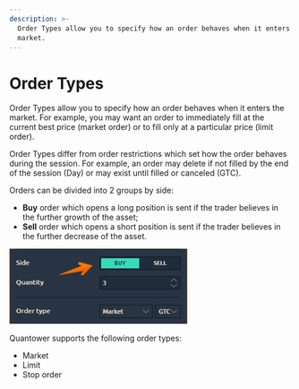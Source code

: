 ```yaml
---
description: >-
  Order Types allow you to specify how an order behaves when it enters the
  market.
---
```


# Order Types

Order Types allow you to specify how an order behaves when it enters the market. For example, you may want an order to immediately fill at the current best price \(market order\) or to fill only at a particular price \(limit order\).

Order Types differ from order restrictions which set how the order behaves during the session. For example, an order may delete if not filled by the end of the session \(Day\) or may exist until filled or canceled \(GTC\).

Orders can be divided into 2 groups by side:

* **Buy** order which opens a long position is sent if the trader believes in the further growth of the asset;
* **Sell** order which opens a short position is sent if the trader believes in the further decrease of the asset.

![Order&apos;s side - Buy and Sell](../../.gitbook/assets/image%20%28220%29.png)

Quantower supports the following order types:

* Market
* Limit
* Stop order 

